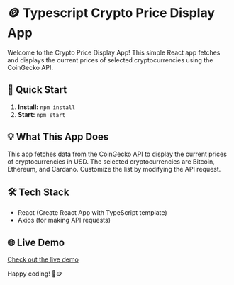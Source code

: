 # 🪙 Typescript Crypto Price Display App

Welcome to the Crypto Price Display App! This simple React app fetches and displays the current prices of selected cryptocurrencies using the CoinGecko API.

## 🚀 Quick Start

1. **Install:** `npm install`
2. **Start:** `npm start`

## 💡 What This App Does

This app fetches data from the CoinGecko API to display the current prices of cryptocurrencies in USD. The selected cryptocurrencies are Bitcoin, Ethereum, and Cardano. Customize the list by modifying the API request.

## 🛠️ Tech Stack

- React (Create React App with TypeScript template)
- Axios (for making API requests)

## 🌐 Live Demo

[Check out the live demo](https://typescript-crypto.vercel.app/)

Happy coding! 🚀🪙

